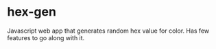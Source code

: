 # hex-gen
Javascript web app that generates random hex value for color. Has few features to go along with it.
